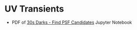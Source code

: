 # UV Transients

* PDF of [30s Darks - Find PSF Candidates](./analyses/30s_darks/30s_darks-find_psf_candidates.pdf?v=2024-06-14) Jupyter Notebook
